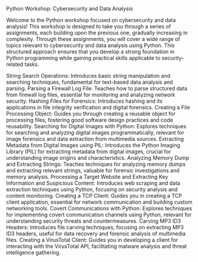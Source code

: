 Python Workshop: Cybersecurity and Data Analysis

Welcome to the Python workshop focused on cybersecurity and data analysis! This workshop is designed to take you through a series of assignments, each building upon the previous one, gradually increasing in complexity. Through these assignments, you will cover a wide range of topics relevant to cybersecurity and data analysis using Python. This structured approach ensures that you develop a strong foundation in Python programming while gaining practical skills applicable to security-related tasks.

String Search Operations: Introduces basic string manipulation and searching techniques, fundamental for text-based data analysis and parsing.
Parsing a Firewall Log File: Teaches how to parse structured data from firewall log files, essential for monitoring and analyzing network security.
Hashing Files for Forensics: Introduces hashing and its applications in file integrity verification and digital forensics.
Creating a File Processing Object: Guides you through creating a reusable object for processing files, fostering good software design practices and code reusability.
Searching for Digital Images with Python: Explores techniques for searching and analyzing digital images programmatically, relevant for image forensics and data extraction from multimedia sources.
Extracting Metadata from Digital Images using PIL: Introduces the Python Imaging Library (PIL) for extracting metadata from digital images, crucial for understanding image origins and characteristics.
Analyzing Memory Dump and Extracting Strings: Teaches techniques for analyzing memory dumps and extracting relevant strings, valuable for forensic investigations and memory analysis.
Processing a Target Website and Extracting Key Information and Suspicious Content: Introduces web scraping and data extraction techniques using Python, focusing on security analysis and content monitoring.
Creating a TCP Client: Guides you in creating a TCP client application, essential for network communication and building custom networking tools.
Covert Communications with Python: Explores techniques for implementing covert communication channels using Python, relevant for understanding security threats and countermeasures.
Carving MP3 ID3 Headers: Introduces file carving techniques, focusing on extracting MP3 ID3 headers, useful for data recovery and forensic analysis of multimedia files.
Creating a VirusTotal Client: Guides you in developing a client for interacting with the VirusTotal API, facilitating malware analysis and threat intelligence gathering.